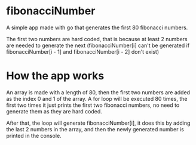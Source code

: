 # fibonacciNumber

A simple app made with go that generates the first 80 fibonacci numbers.

The first two numbers are hard coded, that is because at least 2 numbers are needed to generate the next (fibonacciNumber[i] can't be generated if fibonacciNumber[i - 1] and fibonacciNumber[i - 2] don't exist)

# How the app works

An array is made with a length of 80, then the first two numbers are added as the index 0 and 1 of the array.
A for loop will be executed 80 times, the first two times it just prints the first two fibonacci numbers, no need to generate them as they are hard coded.

After that, the loop will generate fibonacciNumber[i], it does this by adding the last 2 numbers in the array, and then the newly generated number is printed in the console.
